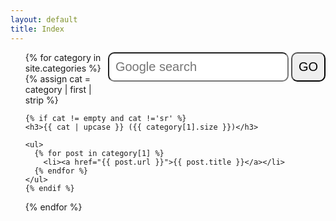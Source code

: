 ```yaml
---
layout: default
title: Index
---
```


<form method="get" id="search-google" action="https://www.google.com/search" target="_blank">
<input type="hidden" name="sitesearch" value="programming-review.com" />
<input type="text" name="q" maxlength="255" value="" placeholder="Google search" class="form-control" />
<button type="submit" form="search-google" value="Submit">GO</button>
</form>

<style>
form{
float: right;
}
form input{
  padding: 10px;
  border-radius: 10px;
  -moz-border-radius: 10px;
  -webkit-border-radius: 10px;
  font-size: 20px;
}

form button{
  padding: 10px;
  border-radius: 10px;
  -moz-border-radius: 10px;
  -webkit-border-radius: 10px;
 font-size: 20px;
}
</style>
<ul>

{% for category in site.categories %}
  {% assign cat = category | first | strip %}      
  
    {% if cat != empty and cat !='sr' %} 
    <h3>{{ cat | upcase }} ({{ category[1].size }})</h3>
    
    <ul>
      {% for post in category[1] %}
        <li><a href="{{ post.url }}">{{ post.title }}</a></li>
      {% endfor %}
    </ul>
    {% endif %}

{% endfor %}

</ul>